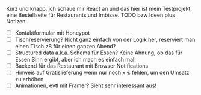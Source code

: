Kurz und knapp, ich schaue mir React an und das hier ist mein Testprojekt, eine Bestellseite für Restaurants und Imbisse. TODO bzw Ideen plus Notizen:

- [ ] Kontaktformular mit Honeypot
- [ ] Tischreservierung? Nicht ganz einfach von der Logik her, reserviert man einen Tisch zB für einen ganzen Abend?
- [ ] Structured data a.k.a. Schema für Essen? Keine Ahnung, ob das für Essen Sinn ergibt, aber ich mach es einfach mal!
- [ ] Backend für das Restaurant mit Browser Notifications
- [ ] Hinweis auf Gratislieferung wenn nur noch x € fehlen, um den Umsatz zu erhöhen
- [ ] Animationen, evtl mit Framer? Sieht sehr interessant aus!